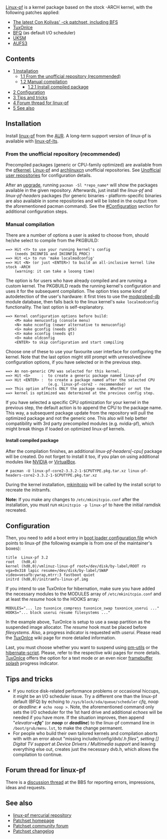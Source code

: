 [Linux-pf](http://pf.natalenko.name/) is a kernel package based on the stock -ARCH kernel, with the following patches applied:

*   [The latest Con Kolivas' -ck patchset, including BFS](http://ck-hack.blogspot.com/)
*   [TuxOnIce](/index.php/TuxOnIce "TuxOnIce")
*   [BFQ](http://algo.ing.unimo.it/people/paolo/disk_sched/) (as default I/O scheduler)
*   [UKSM](http://kerneldedup.org/projects/uksm/)
*   [AUFS3](http://aufs.sourceforge.net/)

## Contents

*   [1 Installation](#Installation)
    *   [1.1 From the unofficial repository (recommended)](#From_the_unofficial_repository_.28recommended.29)
    *   [1.2 Manual compilation](#Manual_compilation)
        *   [1.2.1 Install compiled package](#Install_compiled_package)
*   [2 Configuration](#Configuration)
*   [3 Tips and tricks](#Tips_and_tricks)
*   [4 Forum thread for linux-pf](#Forum_thread_for_linux-pf)
*   [5 See also](#See_also)

## Installation

Install [linux-pf](https://aur.archlinux.org/packages/linux-pf/) from the [AUR](/index.php/AUR "AUR"). A long-term support version of linux-pf is available with [linux-pf-lts](https://aur.archlinux.org/packages/linux-pf-lts/).

### From the unofficial repository (recommended)

Precompiled packages (generic or CPU-family optimized) are available from the [pfkernel](/index.php/Unofficial_user_repositories#pfkernel "Unofficial user repositories"), [Linux-pf](/index.php/Unofficial_user_repositories#Linux-pf "Unofficial user repositories") and [archlinuxcn](/index.php/Unofficial_user_repositories#archlinuxcn "Unofficial user repositories") unofficial repositories. See [Unofficial user repositories](/index.php/Unofficial_user_repositories "Unofficial user repositories") for configuration details.

After an [upgrade](/index.php/Pacman#Upgrading_packages "Pacman"), running `pacman -Sl *repo_name*` will show the packages available in the given repository. Afterwards, just install the *linux-pf* and *linux-pf-headers* packages (for generic binaries - platform-specific binaries are also available in some repositories and will be listed in the output from the aforementioned pacman command). See the [#Configuration](#Configuration) section for additional configuration steps.

### Manual compilation

There are a number of options a user is asked to choose from, should he/she select to compile from the PKGBUILD:

```
==> Hit <Y> to use your running kernel's config
    (needs IKCONFIG and IKCONFIG_PROC)
==> Hit <L> to run 'make localmodconfig'
==> Hit <N> (or just <ENTER>) to build an all-inclusive kernel like stock -ARCH
    (warning: it can take a looong time)

```

The <Y> option is for users who have already compiled and are running a custom kernel. The PKGBUILD reads the running kernel's configuration and uses it for the subsequent compilation. The <L> option tries some kind of autodetection of the user's hardware: it first tries to use the [modprobed-db](/index.php/Modprobed-db "Modprobed-db") module database, then falls back to the linux kernel's `make localmodconfig` functionality. The last option is self-explanatory.

```
==> Kernel configuration options before build:
    <M> make menuconfig (console menu)
    <N> make nconfig (newer alternative to menuconfig)
    <G> make gconfig (needs gtk)
    <X> make xconfig (needs qt)
    <O> make oldconfig
    <ENTER> to skip configuration and start compiling

```

Choose one of these to use your favourite user interface for configuring the kernel. Note that the last option might still prompt with unresolved/new configuration options, if you have selected <Y> or <L> in the previous step.

```
==> An non-generic CPU was selected for this kernel.
==> Hit <G>     :  to create a generic package named linux-pf
==> Hit <ENTER> :  to create a package named after the selected CPU
                   (e.g. linux-pf-core2 - recommended)
==> This option affects ONLY the package name. Whether or not the
==> kernel is optimized was determined at the previous config step.

```

If you have selected a specific CPU optimization for your kernel in the previous step, the default action is to append the CPU to the package name. This way, a subsequent package update from the repository will pull the optimized package and not the generic one. This also will help better compatibility with 3rd party precompiled modules (e.g. nvidia-pf), which might break things if loaded on optimized linux-pf kernels.

#### Install compiled package

After the compilation finishes, an additional *linux-pf-headers[-cpu]* package will be created. Do not forget to install it too, if you plan on using additional modules like [NVIDIA](/index.php/NVIDIA "NVIDIA") or [VirtualBox](/index.php/VirtualBox "VirtualBox").

```
# pacman -U linux-pf-core2-3.3.2-1-$CPUTYPE.pkg.tar.xz linux-pf-headers-core2-3.3.2-1-$CPUTYPE.pkg.tar.xz

```

During the kernel installation, [mkinitcpio](/index.php/Mkinitcpio "Mkinitcpio") will be called by the install script to recreate the initramfs.

**Note:** If you make any changes to `/etc/mkinitcpio.conf` after the installation, you must run `mkinitcpio -p linux-pf` to have the initial ramdisk recreated.

## Configuration

Then, you need to add a boot entry in [boot loader configuration file](/index.php/Boot_Loader#Configuration_files "Boot Loader") which points to linux-pf (the following example is from one of the maintainer's boxes):

```
title  Linux-pf 3.2
root   (hd0,4)
kernel (hd0,0)/vmlinuz-linux-pf root=/dev/disk/by-label/ROOT ro vga=0x318 lapic resume=/dev/disk/by-label/SWAP video=vesafb:ywrap,mtrr:3 fastboot quiet
initrd (hd0,0)/initramfs-linux-pf.img

```

If you intend to use TuxOnIce for hibernation, make sure you have added the necessary modules to the MODULES array of `/etc/mkinitcpio.conf` and at least the *resume* hook to the HOOKS array:

```
MODULES="... lzo tuxonice_compress tuxonice_swap tuxonice_userui ..."
HOOKS="... block userui resume filesystems ..."

```

In the example above, TuxOnIce is setup to use a swap partition as the suspended image allocator. The *resume* hook must be placed before *filesystems*. Also, a progress indicator is requested with *userui*. Please read the [TuxOnIce](/index.php/TuxOnIce "TuxOnIce") wiki page for more detailed information.

Last, you must choose whether you want to suspend using [pm-utils](/index.php/Pm-utils "Pm-utils") or the [hibernate-script](/index.php/Hibernate-script "Hibernate-script"). Please, refer to the respective wiki pages for more details. [TuxOnIce](/index.php/TuxOnIce "TuxOnIce") offers the option for a text mode or an even nicer [framebuffer splash](/index.php/Fbsplash "Fbsplash") progress indicator.

## Tips and tricks

*   If you notice disk-related performance problems or occasional hiccups, it might be an I/O scheduler issue. Try a different one than the linux-pf default (BFQ) by echoing to `/sys/block/sda/queue/scheduler` *cfq*, *noop* or *deadline*: `# echo noop >`. Note, the aforementioned command only sets the I/O scheduler for the 1st hard drive and additional *echoes* will be needed if you have more. If the situation improves, then append "*elevator*=***cfq***" (or ***noop*** or ***deadline***) to the linux-pf command line in `/boot/grub/menu.lst`, to make the change permanent.
*   For people who build their own tailored kernels and compilation aborts with with an error about "missing include/config/dvb/*.h files", setting *[*] Digital TV support* at *Device Drivers / <M> Multimedia support* and leaving everything else out, creates just the necessary dvb.h, which allows the compilation to continue.

## Forum thread for linux-pf

There is a [discussion thread](https://bbs.archlinux.org/viewtopic.php?id=103462) at the BBS for reporting errors, impressions, ideas and requests.

## See also

*   [linux-pf mercurial repository](https://bitbucket.org/nous/linux-pf/)
*   [Patchset homepage](http://pf.natalenko.name/)
*   [Patchset community forum](http://pf.natalenko.name/forum)
*   [Patchset changelog](http://freecode.com/projects/pf-kernel)